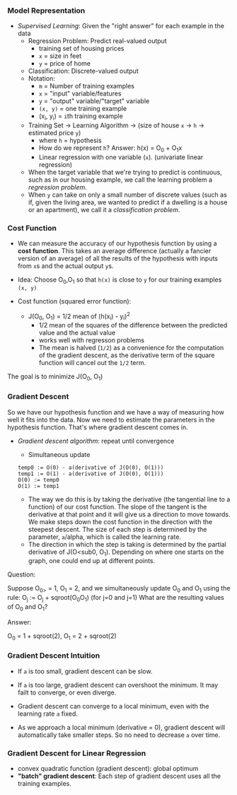 ### Model Representation

- _Supervised Learning_: Given the "right answer" for each example in the data
    - Regression Problem: Predict real-valued output
        - training set of housing prices
        - `x` = size in feet
        - `y` = price of home
    - Classification: Discrete-valued output
    - Notation:
        - `m` = Number of training examples
        - `x` = "input" variable/features
        - `y` = "output" variable/"target" variable
        - `(x, y)` = one training example
        - (x<sub>i</sub>, y<sub>i</sub>) = `i`th training example
    - Training Set -> Learning Algorithm -> (size of house `x` -> `h` -> estimated price `y`)
        - where `h` = hypothesis
        - How do we represent `h`? Answer: h(x) = O<sub>0</sub> + O<sub>1</sub>x
        - Linear regression with one variable (`x`). (univariate linear regression)
    - When the target variable that we're trying to predict is continuous, such as in our housing
    example, we call the learning problem a _regression problem_.
    - When `y` can take on only a small number of discrete values (such as if, given the living
    area, we wanted to predict if a dwelling is a house or an apartment), we call it a
    _classification problem_.

### Cost Function

- We can measure the accuracy of our hypothesis function by using a **cost function**. This takes
an average difference (actually a fancier version of an average) of all the results of the
hypothesis with inputs from `x`s and the actual output `y`s.

- Idea: Choose O<sub>0</sub>,O<sub>1</sub> so that `h(x)` is close to `y` for our training examples
`(x, y)`

- Cost function (squared error function):
    - J(O<sub>0</sub>, O<sub>1</sub>) = 1/2 mean of (h(x<sub>i</sub>) - y<sub>i</sub>)<sup>2</sup>
        - 1/2 mean of the squares of the difference between the predicted value and the actual
        value
        - works well with regresson problems
        - The mean is halved (`1/2`) as a convenience for the computation of the gradient
        descent, as the derivative term of the square function will cancel out the `1/2` term.

The goal is to minimize J(O<sub>0</sub>, O<sub>1</sub>)

### Gradient Descent

So we have our hypothesis function and we have a way of measuring how well it fits into the data.
Now we need to estimate the parameters in the hypothesis function. That's where gradient descent
comes in.

- _Gradient descent algorithm_: repeat until convergence
    - Simultaneous update

    ```
    temp0 := O(0) - a(derivative of J(O(0), O(1)))
    temp1 := O(1) - a(derivative of J(O(0), O(1)))
    O(0) := temp0
    O(1) := temp1
    ```

    - The way we do this is by taking the derivative (the tangential line to a function) of our
    cost function. The slope of the tangent is the derivative at that point and it will give us a
    direction to move towards. We make steps down the cost function in the direction with the
    steepest descent. The size of each step is determined by the parameter, `a`/alpha, which is called the learning rate.
    - The direction in which the step is taking is determined by the partial derivative of
    J(O<sub0</sub>, O<sub>1</sub>). Depending on where one starts on the graph, one could end up
    at different points.

Question:

Suppose O<sub>0></sub> = 1, O<sub>1</sub> = 2, and we simultaneously update O<sub>0</sub> and
O<sub>1</sub> using the rule: O<sub>j</sub> := O<sub>j</sub> + sqroot(O<sub>0</sub>O<sub>1</sub>)
(for j=0 and j=1) What are the resulting values of O<sub>0</sub> and O<sub>1</sub>?

Answer:

O<sub>0</sub> = 1 + sqroot(2), O<sub>1</sub> = 2 + sqroot(2)

### Gradient Descent Intuition

- If `a` is too small, gradient descent can be slow.
- If `a` is too large, gradient descent can overshoot the minimum. It may failt to converge, or
even diverge.

- Gradient descent can converge to a local minimum, even with the learning rate `a` fixed.
- As we approach a local minimum (derivative = 0), gradient descent will automatically take smaller steps. So no need to decrease `a` over time.

### Gradient Descent for Linear Regression

- convex quadratic function (gradient descent): global optimum
- **"batch" gradient descent**: Each step of gradient descent uses all the training examples.




